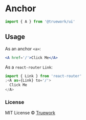 # Anchor

```js
import { A } from '@truework/ui'
```

## Usage

As an anchor `<a>`:

```jsx
<A href='/'>Click Me</A>
```

As a `react-router` `Link`:

```jsx
import { Link } from 'react-router'
;<A as={Link} to='/'>
  Click Me
</A>
```

### License

MIT License © [Truework](https://truework.com)
